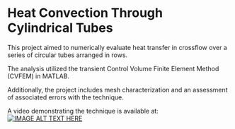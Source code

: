 # Heat Convection Through Cylindrical Tubes

This project aimed to numerically evaluate heat transfer in crossflow over a series of circular tubes arranged in rows. 

The analysis utilized the transient Control Volume Finite Element Method (CVFEM) in MATLAB.

Additionally, the project includes mesh characterization and an assessment of associated errors with the technique.

A video demonstrating the technique is available at: [![IMAGE ALT TEXT HERE](https://img.youtube.com/vi/)]([https://www.youtube.com/watch?v=YOUTUBE_VIDEO_ID_HERE](https://youtu.be/4YCkdnhKCBk?si=rTOc3xx30IJgp-dx))


